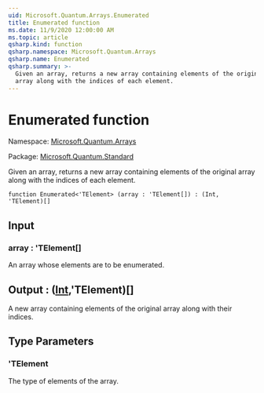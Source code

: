 ```yaml
---
uid: Microsoft.Quantum.Arrays.Enumerated
title: Enumerated function
ms.date: 11/9/2020 12:00:00 AM
ms.topic: article
qsharp.kind: function
qsharp.namespace: Microsoft.Quantum.Arrays
qsharp.name: Enumerated
qsharp.summary: >-
  Given an array, returns a new array containing elements of the original
  array along with the indices of each element.
---
```


# Enumerated function

Namespace: [Microsoft.Quantum.Arrays](xref:Microsoft.Quantum.Arrays)

Package: [Microsoft.Quantum.Standard](https://nuget.org/packages/Microsoft.Quantum.Standard)


Given an array, returns a new array containing elements of the originalarray along with the indices of each element.

```qsharp
function Enumerated<'TElement> (array : 'TElement[]) : (Int, 'TElement)[]
```


## Input

### array : 'TElement[]

An array whose elements are to be enumerated.



## Output : ([Int](xref:microsoft.quantum.lang-ref.int),'TElement)[]

A new array containing elements of the original array along with theirindices.

## Type Parameters

### 'TElement

The type of elements of the array.